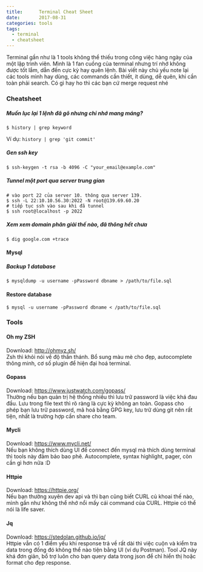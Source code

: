 ```yaml
---
title:      Terminal Cheat Sheet
date:       2017-08-31
categories: tools
tags: 
  - terminal 
  - cheatsheet
---
```

Terminal gần như là 1 tools không thể thiếu trong công việc hàng ngày của một lập trình viên. 
Mình là 1 fan cuồng của terminal nhưng trí nhớ không được tốt lắm, dẫn đến cực kỳ hay quên lệnh. 
Bài viết này chủ yếu note lại các tools mình hay dùng, các commands cần thiết, ít dùng, dễ quên, khi cần toàn phải search. Có gì hay ho thì các bạn cứ merge request nhé 
<!-- more -->
### Cheatsheet 

##### Muốn lục lại 1 lệnh đã gõ nhưng chỉ nhớ mang máng? 
```
$ history | grep keyword
```
Ví dụ: `history | grep 'git commit'`  

##### Gen ssh key 
```
$ ssh-keygen -t rsa -b 4096 -C "your_email@example.com"
```

##### Tunnel một port qua server trung gian 
``` 
# vào port 22 của server 10. thông qua server 139.
$ ssh -L 22:10.10.56.30:2022 -N root@139.69.60.20
# tiếp tục ssh vào sau khi đã tunnel 
$ ssh root@localhost -p 2022 
```

##### Xem xem domain phân giải thế nào, đã thông hết chưa 
``` 
$ dig google.com +trace 
```

#### Mysql 
##### Backup 1 database 
```
$ mysqldump -u username -pPassword dbname > /path/to/file.sql 
```
#### Restore database 
```
$ mysql -u username -pPassword dbname < /path/to/file.sql 
```

### Tools 
#### Oh my ZSH 
Download: http://ohmyz.sh/  
Zsh thì khỏi nói về độ thần thánh. Bổ sung màu mè cho đẹp, autocomplete thông minh, cơ số plugin để hiện đại hoá terminal.   

#### Gopass 
Download: https://www.justwatch.com/gopass/  
Thường nếu bạn quản trị hệ thống nhiều thì lưu trữ password là việc khá đau đầu. Lưu trong file text thì rõ ràng là cực kỳ không an toàn. Gopass cho phép bạn lưu trữ password, mã hoá bằng GPG key, lưu trữ dùng git nên rất tiện, nhất là trường hợp cần share cho team. 

#### Mycli 
Download: https://www.mycli.net/  
Nếu bạn không thích dùng UI để connect đến mysql mà thích dùng terminal thì tools này đảm bảo bao phê. Autocomplete, syntax highlight, pager, còn cần gì hơn nữa :D  

#### Httpie 
Download: https://httpie.org/  
Nếu bạn thường xuyên dev api và thì bạn cũng biết CURL củ khoai thế nào, mình gần như không thể nhớ nổi mấy cái command của CURL. Httpie có thể nói là life saver.  

#### Jq 
Download: https://stedolan.github.io/jq/  
Httpie vẫn có 1 điểm yếu khi response trả về rất dài thì việc cuộn và kiểm tra data trong đống đó không thể nào tiện bằng UI (ví dụ Postman). Tool JQ này khá đơn giản, bổ trợ luôn cho bạn query data trong json để chỉ hiển thị hoặc format cho đẹp response.  
